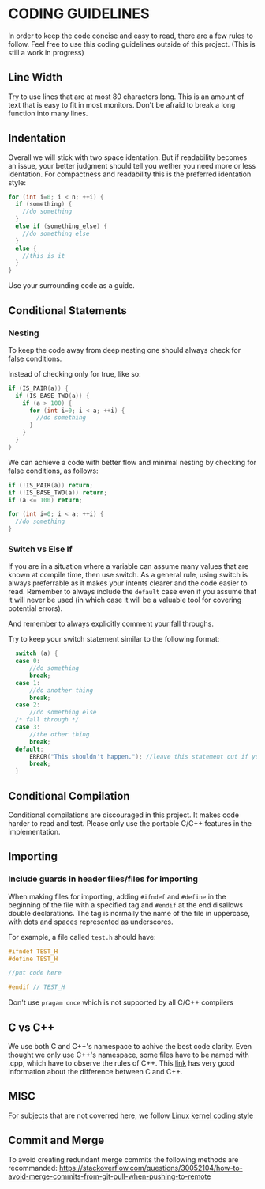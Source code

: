 # CODING GUIDELINES

In order to keep the code concise and easy to read, there are a few rules to follow. Feel free to use this coding guidelines outside of this project. (This is still a work in progress)

## Line Width

Try to use lines that are at most 80 characters long. This is an amount of text that is easy to fit in most monitors. Don't be afraid to break a long function into many lines.

## Indentation

Overall we will stick with two space identation. But if readability becomes an issue, your better judgment should tell you wether you need more or less identation. For compactness and readability this is the preferred identation style:

```c
for (int i=0; i < n; ++i) {
  if (something) {
    //do something
  }
  else if (something_else) {
    //do something else
  } 
  else {
    //this is it
  }
}
```
Use your surrounding code as a guide.

## Conditional Statements

### Nesting

To keep the code away from deep nesting one should always check for false conditions.

Instead of checking only for true, like so:

```c
if (IS_PAIR(a)) {
  if (IS_BASE_TWO(a)) {
    if (a > 100) {
      for (int i=0; i < a; ++i) {
        //do something
      }
    }
  }
}
```

We can achieve a code with better flow and minimal nesting by checking for false conditions, as follows:

```c
if (!IS_PAIR(a)) return;
if (!IS_BASE_TWO(a)) return;
if (a <= 100) return;

for (int i=0; i < a; ++i) {
  //do something
}
```

### Switch vs Else If

If you are in a situation where a variable can assume many values that are known at compile time, then use switch. As a general rule, using switch is always preferrable as it makes your intents clearer and the code easier to read. Remember to always include the `default` case even if you assume that it will never be used (in which case it will be a valuable tool for covering potential errors).

And remember to always explicitly comment your fall throughs.

Try to keep your switch statement similar to the following format:

```c
  switch (a) {
  case 0:
      //do something
      break;
  case 1:
      //do another thing
      break;
  case 2:
      //do something else
  /* fall through */
  case 3:
      //the other thing
      break;
  default:
      ERROR("This shouldn't happen."); //leave this statement out if you are planning on using default
      break;
  }
```
## Conditional Compilation
Conditional compilations are discouraged in this project.  It makes code harder to read and test. 
Please only use the portable C/C++ features in the implementation.

## Importing

### Include guards in header files/files for importing

When making files for importing, adding `#ifndef` and `#define` in the beginning of the file with a specified tag and `#endif` at the end disallows double declarations. The tag is normally the name of the file in uppercase, with dots and spaces represented as underscores.

For example, a file called `test.h` should have:

```c
#ifndef TEST_H
#define TEST_H

//put code here

#endif // TEST_H
```

Don't use `pragam once` which is not supported by all C/C++ compilers

## C vs C++
We use both C and C++'s namespace to achive the best code clarity. Even thought we only use C++'s namespace, some files have to be named with
.cpp, which have to observe the rules of C++.  This [link](https://stackoverflow.com/questions/31505402/does-c-contain-the-entire-c-language/31505447#31505447) has very good information about the difference between C and C++.

## MISC
For subjects that are not coverred here, we follow [Linux kernel coding style](https://www.kernel.org/doc/html/v4.10/process/coding-style.html#linux-kernel-coding-style)

## Commit and Merge
To avoid creating redundant merge commits the following methods are recommanded:
https://stackoverflow.com/questions/30052104/how-to-avoid-merge-commits-from-git-pull-when-pushing-to-remote


